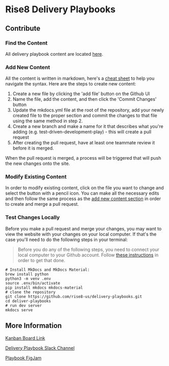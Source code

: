 # Rise8 Delivery Playbooks

## Contribute

### Find the Content

All delivery playbook content are located [here](docs/content/).

### Add New Content

All the content is written in markdown, here's a [cheat sheet](https://github.com/adam-p/markdown-here/wiki/Markdown-Cheatsheet) to help you navigate the syntax. Here are the steps to create new content:

1. Create a new file by clicking the 'add file' button on the Github UI
2. Name the file, add the content, and then click the 'Commit Changes' button
3. Update the mkdocs.yml file at the root of the repository, add your newly created file to the proper section and commit the changes to that file using the same method in step 2.
4. Create a new branch and make a name for it that describes what you're adding (e.g. test-driven-development-play) - this will create a pull request
5. After creating the pull request, have at least one teammate review it before it is merged.

When the pull request is merged, a process will be triggered that will push the new changes onto the site.

### Modify Existing Content

In order to modify existing content, click on the file you want to change and select the button with a pencil icon. You can make all the necessary edits and then follow the same process as the [add new content section](#add-new-content) in order to create and merge a pull request.

### Test Changes Locally

Before you make a pull request and merge your changes, you may want to view the website with your changes on your local computer. If that's the case you'll need to do the following steps in your terminal:

> Before you do any of the following steps, you need to connect your local computer to your Github account. Follow [these instructions](https://docs.github.com/en/get-started/getting-started-with-git/set-up-git) in order to get that done.

```shell
# Install MkDocs and MkDocs Material:
brew install python
python3 -m venv .env
source .env/bin/activate
pip install mkdocs mkdocs-material
# clone the repository
git clone https://github.com/rise8-us/delivery-playbooks.git
cd deliver-playbooks
# run dev server
mkdocs serve
```

## More Information

[Kanban Board Link](https://github.com/orgs/rise8-us/projects/19)

[Delivery Playbook Slack Channel](https://rise8.enterprise.slack.com/archives/C067QLN18JF)

[Playbook FigJam](https://www.figma.com/file/sDkxzbFYqEkv8NCRjcBLqr/Rise-8-Practice-Guides?type=whiteboard&node-id=0%3A1&t=3tZyk6zd03LC9S8Z-1)
